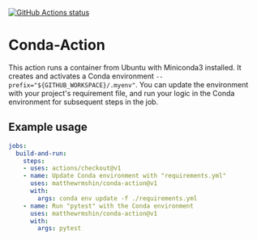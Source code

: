 <p>
  <a href="https://github.com/matthewrmshin/conda-action/actions"><img alt="GitHub Actions status" src="https://github.com/matthewrmshin/conda-action/workflows/Test/badge.svg"></a>
</p>

# Conda-Action

This action runs a container from Ubuntu with Miniconda3 installed. It creates
and activates a Conda environment `--prefix="${GITHUB_WORKSPACE}/.myenv"`. You
can update the environment with your project's requirement file, and run your
logic in the Conda environment for subsequent steps in the job.

## Example usage

```yaml
jobs:
  build-and-run:
    steps:
    - uses: actions/checkout@v1
    - name: Update Conda environment with "requirements.yml"
      uses: matthewrmshin/conda-action@v1
      with:
        args: conda env update -f ./requirements.yml
    - name: Run "pytest" with the Conda environment
      uses: matthewrmshin/conda-action@v1
      with:
        args: pytest
```
